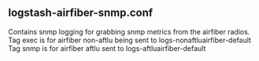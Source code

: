 logstash-airfiber-snmp.conf 
-----

Contains snmp logging for grabbing snmp metrics from the airfiber radios.
Tag exec is for airfiber non-aftlu being sent to logs-nonaftluairfiber-default
Tag snmp is for airfiber aftlu sent to logs-aftluairfiber-default
